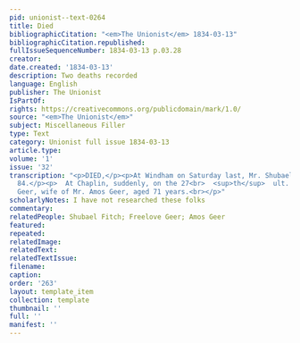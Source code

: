 ```yaml
---
pid: unionist--text-0264
title: Died
bibliographicCitation: "<em>The Unionist</em> 1834-03-13"
bibliographicCitation.republished: 
fullIssueSequenceNumber: 1834-03-13 p.03.28
creator: 
date.created: '1834-03-13'
description: Two deaths recorded
language: English
publisher: The Unionist
IsPartOf: 
rights: https://creativecommons.org/publicdomain/mark/1.0/
source: "<em>The Unionist</em>"
subject: Miscellaneous Filler
type: Text
category: Unionist full issue 1834-03-13
article.type: 
volume: '1'
issue: '32'
transcription: "<p>DIED,</p><p>At Windham on Saturday last, Mr. Shubael Fitch, aged
  84.</p><p>  At Chaplin, suddenly, on the 27<br>  <sup>th</sup>  ult. Mrs. Freelove
  Geer, wife of Mr. Amos Geer, aged 71 years.<br></p>"
scholarlyNotes: I have not researched these folks
commentary: 
relatedPeople: Shubael Fitch; Freelove Geer; Amos Geer
featured: 
repeated: 
relatedImage: 
relatedText: 
relatedTextIssue: 
filename: 
caption: 
order: '263'
layout: template_item
collection: template
thumbnail: ''
full: ''
manifest: ''
---
```

